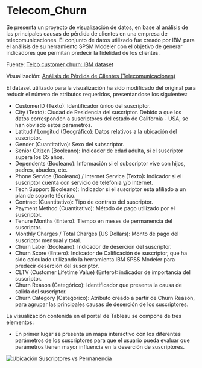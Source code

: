 # Telecom_Churn

Se presenta un proyecto de visualización de datos, en base al análisis de las principales causas de pérdida de clientes en una empresa de telecomunicaciones. El conjunto de datos utilizado fue creado por IBM para el análisis de su herramiento SPSM Modeler con el objetivo de generar indicadores que permitan predecir la fidelidad de los clientes. 


Fuente: [Telco customer churn: IBM dataset](https://www.kaggle.com/yeanzc/telco-customer-churn-ibm-dataset)

Visualización: [Análisis de Pérdida de Clientes (Telecomunicaciones)](https://public.tableau.com/app/profile/jonathan.zambrano/viz/Anlisis_Clientes_Perdidos/Anlisis_Prdida?publish=yes)

El dataset utilizado para la visualización ha sido modificado del original para reducir el número de atributos requeridos, presentandose los siguientes:

- CustomerID (Texto): Identificador único del suscriptor.
- City (Texto): Ciudad de Residencia del suscriptor. Debido a que los datos corresponden a suscriptores del estado de California - USA, se han obviado estos parámetros.
- Latitud / Longitud (Geográfico): Datos relativos a la ubicación del suscriptor.
- Gender (Cuantitativo): Sexo del subscriptor.
- Senior Citizen (Booleano): Indicador de edad adulta, si el suscriptor supera los 65 años.
- Dependents (Booleano): Información si el subscriptor vive con hijos, padres, abuelos, etc.
- Phone Service (Booleano) / Internet Service (Texto): Indicador si el suscriptor cuenta con servicio de telefónia y/o Internet.
- Tech Support (Booleano): Indicador si el suscriptor esta afiliado a un plan de soporte técnico.
- Contract (Cuantitativo): Tipo de contrato del suscriptor.
- Payment Method (Cuantitativo): Método de pago utilizado por el suscriptor.
- Tenure Months (Entero): Tiempo en meses de permanencia del suscriptor. 
- Monthly Charges / Total Charges (US Dollars): Monto de pago del suscriptor mensual y total.
- Churn Label (Booleano): Indicador de deserción del suscriptor.
- Churn Score (Entero): Indicador de Calificación de suscriptor, que ha sido calculado utilizando la herramienta IBM SPSS Modeler para predecir deserción del suscriptor. 
- CLTV (Customer Lifetime Value) (Entero): indicador de importancia del suscriptor.
- Churn Reason (Categórico): Identificador que presenta la causa de salida del suscriptor.
- Churn Category (Categórico): Atributo creado a partir de Churn Reason, para agrupar las principales causas de deserción de los suscriptores.

La visualización contenida en el portal de Tableau se compone de tres elementos:

- En primer lugar se presenta un mapa interactivo con los diferentes parámetros de los suscriptores para que el usuario pueda evaluar que parámetros tienen mayor influencia en la deserción de suscriptores.

![Ubicación Suscriptores vs Permanencia](/image/Ubicación_Suscriptores.png)
